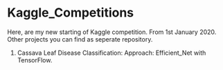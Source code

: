# Kaggle_Competitions

Here, are my new starting of Kaggle competition. From 1st January 2020. Other projects you can find as seperate repository.

1. Cassava Leaf Disease Classification:
Approach: Efficient_Net with TensorFlow.
